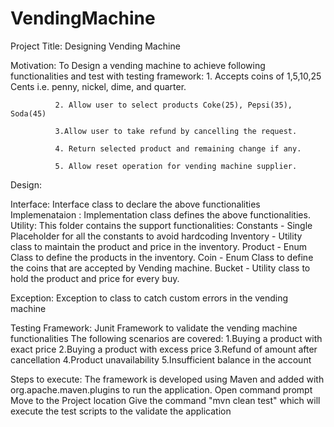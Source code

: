 # VendingMachine

Project Title: Designing Vending Machine

Motivation: To Design a vending machine to achieve following functionalities and test with testing framework:
              1. Accepts coins of 1,5,10,25 Cents i.e. penny, nickel, dime, and quarter.

              2. Allow user to select products Coke(25), Pepsi(35), Soda(45)

              3.Allow user to take refund by cancelling the request.

              4. Return selected product and remaining change if any.

              5. Allow reset operation for vending machine supplier.

Design:

Interface: Interface class to declare the above functionalities
Implemenataion : Implementation class defines the above functionalities.
Utility: This folder contains the support functionalities:
  Constants -  Single Placeholder for all the constants to avoid hardcoding
  Inventory -  Utility class to maintain the product and price in the inventory.
  Product - Enum Class to define the products in the inventory.
  Coin - Enum Class to define the coins that are accepted by Vending machine.
  Bucket - Utility class to hold the product and price for every buy.
 
 Exception: Exception to class to catch custom errors in the vending machine
 
 Testing Framework: Junit Framework to validate the vending machine functionalities
    The following scenarios are covered:
      1.Buying a product with exact price
      2.Buying a product with excess price
      3.Refund of amount after cancellation
      4.Product unavailability
      5.Insufficient balance in the account
      
 Steps to execute:
  The framework is developed using Maven and added <build> with org.apache.maven.plugins to run the application.
  Open command prompt
  Move to the Project location
  Give the command "mvn clean test" which will execute the test scripts to the validate the application
